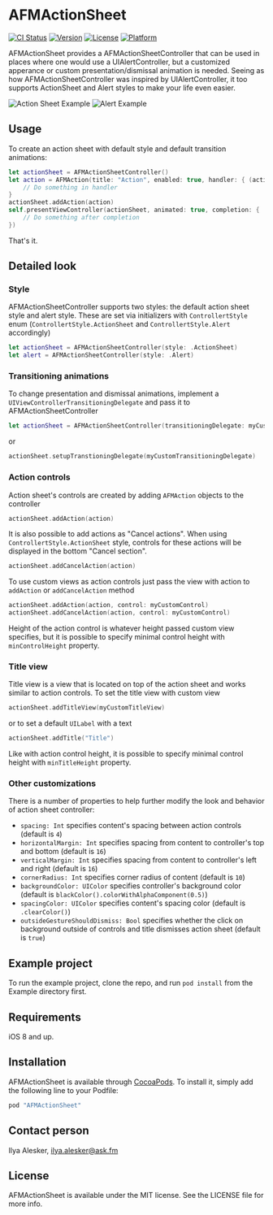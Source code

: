 # AFMActionSheet

[![CI Status](http://img.shields.io/travis/ask-fm/AFMActionSheet.svg?style=flat)](https://travis-ci.org/ask-fm/AFMActionSheet)
[![Version](https://img.shields.io/cocoapods/v/AFMActionSheet.svg?style=flat)](http://cocoapods.org/pods/AFMActionSheet)
[![License](https://img.shields.io/cocoapods/l/AFMActionSheet.svg?style=flat)](http://cocoapods.org/pods/AFMActionSheet)
[![Platform](https://img.shields.io/cocoapods/p/AFMActionSheet.svg?style=flat)](http://cocoapods.org/pods/AFMActionSheet)

AFMActionSheet provides a AFMActionSheetController that can be used in places where one would use a UIAlertController, but a customized apperance or custom presentation/dismissal animation is needed. Seeing as how AFMActionSheetController was inspired by UIAlertController, it too supports ActionSheet and Alert styles to make your life even easier.

![Action Sheet Example](https://raw.githubusercontent.com/ask-fm/AFMActionSheet/master/res/action_sheet.gif)
![Alert Example](https://raw.githubusercontent.com/ask-fm/AFMActionSheet/master/res/alert.gif)

## Usage
To create an action sheet with default style and default transition animations:
```swift
let actionSheet = AFMActionSheetController()
let action = AFMAction(title: "Action", enabled: true, handler: { (action: AFMAction) -> Void in
    // Do something in handler
}
actionSheet.addAction(action)
self.presentViewController(actionSheet, animated: true, completion: {
    // Do something after completion
})
```
That's it.

## Detailed look
### Style
AFMActionSheetController supports two styles: the default action sheet style and alert style. These are set via initializers with `ControllertStyle` enum (`ControllertStyle.ActionSheet` and `ControllertStyle.Alert` accordingly)
```swift
let actionSheet = AFMActionSheetController(style: .ActionSheet)
let alert = AFMActionSheetController(style: .Alert)
```

### Transitioning animations
To change presentation and dismissal animations, implement a `UIViewControllerTransitioningDelegate` and pass it to AFMActionSheetController
```swift
let actionSheet = AFMActionSheetController(transitioningDelegate: myCustomTransitioningDelegate)
```
or
```swift
actionSheet.setupTranstioningDelegate(myCustomTransitioningDelegate)
```

### Action controls
Action sheet's controls are created by adding `AFMAction` objects to the controller
```swift
actionSheet.addAction(action)
```
It is also possible to add actions as "Cancel actions". When using `ControllertStyle.ActionSheet` style, controls for these actions will be displayed in the bottom "Cancel section".
```swift
actionSheet.addCancelAction(action)
```
To use custom views as action controls just pass the view with action to `addAction` or `addCancelAction` method
```swift
actionSheet.addAction(action, control: myCustomControl)
actionSheet.addCancelAction(action, control: myCustomControl)
```
Height of the action control is whatever height passed custom view specifies, but it is possible to specify minimal control height with `minControlHeight` property.

### Title view
Title view is a view that is located on top of the action sheet and works similar to action controls.
To set the title view with custom view
```swift
actionSheet.addTitleView(myCustomTitleView)
```
or to set a default `UILabel` with a text
```swift
actionSheet.addTitle("Title")
```
Like with action control height, it is possible to specify minimal control height with `minTitleHeight` property.

### Other customizations
There is a number of properties to help further modify the look and behavior of action sheet controller:

- `spacing: Int` specifies content's spacing between action controls (default is `4`)
- `horizontalMargin: Int` specifies spacing from content to controller's top and bottom (default is `16`)
- `verticalMargin: Int` specifies spacing from content to controller's  left and right (default is `16`)
- `cornerRadius: Int` specifies corner radius of content (default is `10`)
- `backgroundColor: UIColor` specifies controller's background color (default is `blackColor().colorWithAlphaComponent(0.5)`)
- `spacingColor: UIColor` specifies content's spacing color (default is `.clearColor()`)
- `outsideGestureShouldDismiss: Bool` specifies whether the click on background outside of controls and title dismisses action sheet (default is `true`)


## Example project
To run the example project, clone the repo, and run `pod install` from the Example directory first.

## Requirements
iOS 8 and up.

## Installation

AFMActionSheet is available through [CocoaPods](http://cocoapods.org). To install
it, simply add the following line to your Podfile:

```ruby
pod "AFMActionSheet"
```

## Contact person

Ilya Alesker, ilya.alesker@ask.fm

## License

AFMActionSheet is available under the MIT license. See the LICENSE file for more info.

